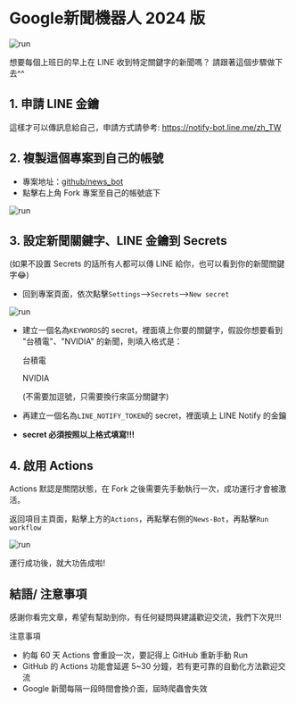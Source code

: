 # Google新聞機器人 2024 版

![run](https://s2.loli.net/2024/06/30/JqMlkrP4CSIz7jU.png)

想要每個上班日的早上在 LINE 收到特定關鍵字的新聞嗎？
請跟著這個步驟做下去^^

## 1. 申請 LINE 金鑰
這樣才可以傳訊息給自己，申請方式請參考: https://notify-bot.line.me/zh_TW


## 2. 複製這個專案到自己的帳號
- 專案地址：[github/news_bot](https://github.com/ryk001/news_bot.git)
- 點擊右上角 Fork 專案至自己的帳號底下

![run](https://s2.loli.net/2024/06/29/Zacqzg1kQ5wxKfu.png)


## 3. 設定新聞關鍵字、LINE 金鑰到 Secrets
(如果不設置 Secrets 的話所有人都可以傳 LINE 給你，也可以看到你的新聞關鍵字😂)
- 回到專案頁面，依次點擊`Settings`-->`Secrets`-->`New secret`

![run](https://s2.loli.net/2024/06/30/q9l67TORWCzSkVt.png)

- 建立一個名為`KEYWORDS`的 secret，裡面填上你要的關鍵字，假設你想要看到 "台積電"、"NVIDIA" 的新聞，則填入格式是：

  台積電
  
  NVIDIA
  
  (不需要加逗號，只需要換行來區分關鍵字)
- 再建立一個名為`LINE_NOTIFY_TOKEN`的 secret，裡面填上 LINE Notify 的金鑰
- **secret 必須按照以上格式填寫!!!**


## 4. 啟用 Actions

Actions 默認是關閉狀態，在 Fork 之後需要先手動執行一次，成功運行才會被激活。

返回項目主頁面，點擊上方的`Actions`，再點擊右側的`News-Bot`，再點擊`Run workflow`

![run](https://s2.loli.net/2024/06/30/KN9Ob2vy6dRMZzV.png)

運行成功後，就大功告成啦! 


## 結語/ 注意事項

感謝你看完文章，希望有幫助到你，有任何疑問與建議歡迎交流，我們下次見!!!

注意事項
- 約每 60 天 Actions 會重設一次，要記得上 GitHub 重新手動 Run
- GitHub 的 Actions 功能會延遲 5~30 分鐘，若有更可靠的自動化方法歡迎交流
- Google 新聞每隔一段時間會換介面，屆時爬蟲會失效
